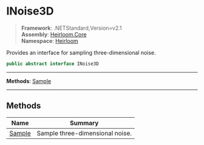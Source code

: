# INoise3D

> **Framework**: .NETStandard,Version=v2.1  
> **Assembly**: [Heirloom.Core][0]  
> **Namespace**: [Heirloom][0]  

Provides an interface for sampling three-dimensional noise.

```cs
public abstract interface INoise3D
```

--------------------------------------------------------------------------------

**Methods**: [Sample][1]

--------------------------------------------------------------------------------

## Methods

| Name        | Summary                         |
|-------------|---------------------------------|
| [Sample][1] | Sample three-dimensional noise. |

[0]: ..\Heirloom.Core.md
[1]: Heirloom.INoise3D.Sample.md
